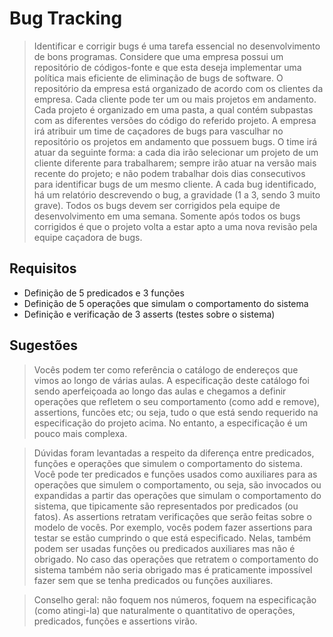 Bug Tracking
============

>Identificar e corrigir bugs é uma tarefa essencial no desenvolvimento de bons programas. Considere que uma empresa possui um repositório de códigos-fonte e que esta deseja implementar uma política mais eficiente de eliminação de bugs de software. O repositório da empresa está organizado de acordo com os clientes da empresa. Cada cliente pode ter um ou mais projetos em andamento. Cada projeto é organizado em uma pasta, a qual contém subpastas com as diferentes versões do código do referido projeto. A empresa irá atribuir um time de caçadores de bugs para vasculhar no repositório os projetos em andamento que possuem bugs. O time irá atuar da seguinte forma: a cada dia irão selecionar um projeto de um cliente diferente para trabalharem; sempre irão atuar na versão mais recente do projeto; e não podem trabalhar dois dias consecutivos para identificar bugs de um mesmo cliente. A cada bug identificado, há um relatório descrevendo o bug, a gravidade (1 a 3, sendo 3 muito grave). Todos os bugs devem ser corrigidos pela equipe de desenvolvimento em uma semana. Somente após todos os bugs corrigidos é que o projeto volta a estar apto a uma nova revisão pela equipe caçadora de bugs.

## Requisitos

- Definição de 5 predicados e 3 funções
- Definição de 5 operações que simulam o comportamento do sistema 
- Definição e verificação de 3 asserts (testes sobre o sistema)

## Sugestões

> Vocês podem ter como referência o catálogo de endereços que vimos ao longo de várias aulas. A especificação deste catálogo foi sendo aperfeiçoada ao longo das aulas e chegamos a definir operações que refletem o seu comportamento (como add e remove), assertions, funcões etc; ou seja, tudo o que está sendo requerido na especificação do projeto acima. No entanto, a especificação é um pouco mais complexa.

> Dúvidas foram levantadas a respeito da diferença entre predicados, funções e operações que simulem o comportamento do sistema. Você pode ter predicados e funções usados como auxiliares para as operações que simulem o comportamento, ou seja, são invocados ou expandidas a partir das operações que simulam o comportamento do sistema, que tipicamente são representados por predicados (ou fatos). As assertions retratam verificações que serão feitas sobre o modelo de vocês. Por exemplo, vocês podem fazer assertions para testar se estão cumprindo o que está especificado. Nelas, também podem ser usadas funções ou predicados auxiliares mas não é obrigado. No caso das operações que retratem o comportamento do sistema também não seria obrigado mas é praticamente impossível fazer sem que se tenha predicados ou funções auxiliares.

> Conselho geral: não foquem nos números, foquem na especificação (como atingi-la) que naturalmente o quantitativo de operações, predicados, funções e assertions virão.